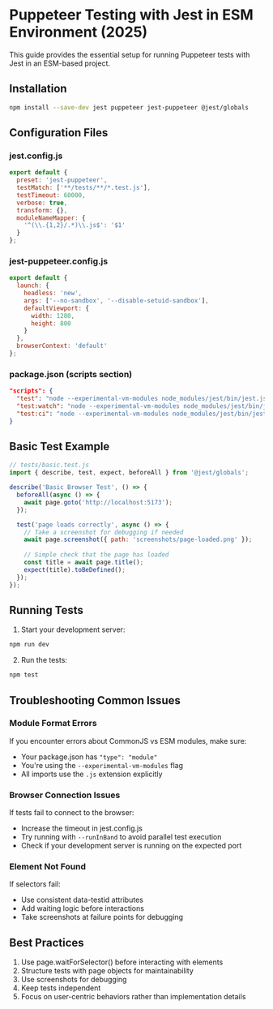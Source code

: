 # Puppeteer Testing with Jest in ESM Environment (2025)

This guide provides the essential setup for running Puppeteer tests with Jest in an ESM-based project.

## Installation

```bash
npm install --save-dev jest puppeteer jest-puppeteer @jest/globals
```

## Configuration Files

### jest.config.js
```javascript
export default {
  preset: 'jest-puppeteer',
  testMatch: ['**/tests/**/*.test.js'],
  testTimeout: 60000,
  verbose: true,
  transform: {},
  moduleNameMapper: {
    '^(\\.{1,2}/.*)\\.js$': '$1'
  }
};
```

### jest-puppeteer.config.js
```javascript
export default {
  launch: {
    headless: 'new',
    args: ['--no-sandbox', '--disable-setuid-sandbox'],
    defaultViewport: {
      width: 1280,
      height: 800
    }
  },
  browserContext: 'default'
};
```

### package.json (scripts section)
```json
"scripts": {
  "test": "node --experimental-vm-modules node_modules/jest/bin/jest.js",
  "test:watch": "node --experimental-vm-modules node_modules/jest/bin/jest.js --watch",
  "test:ci": "node --experimental-vm-modules node_modules/jest/bin/jest.js --ci --runInBand"
}
```

## Basic Test Example

```javascript
// tests/basic.test.js
import { describe, test, expect, beforeAll } from '@jest/globals';

describe('Basic Browser Test', () => {
  beforeAll(async () => {
    await page.goto('http://localhost:5173');
  });

  test('page loads correctly', async () => {
    // Take a screenshot for debugging if needed
    await page.screenshot({ path: 'screenshots/page-loaded.png' });
    
    // Simple check that the page has loaded
    const title = await page.title();
    expect(title).toBeDefined();
  });
});
```

## Running Tests

1. Start your development server:
```bash
npm run dev
```

2. Run the tests:
```bash
npm test
```

## Troubleshooting Common Issues

### Module Format Errors
If you encounter errors about CommonJS vs ESM modules, make sure:
- Your package.json has `"type": "module"` 
- You're using the `--experimental-vm-modules` flag
- All imports use the `.js` extension explicitly

### Browser Connection Issues
If tests fail to connect to the browser:
- Increase the timeout in jest.config.js
- Try running with `--runInBand` to avoid parallel test execution
- Check if your development server is running on the expected port

### Element Not Found
If selectors fail:
- Use consistent data-testid attributes
- Add waiting logic before interactions
- Take screenshots at failure points for debugging

## Best Practices

1. Use page.waitForSelector() before interacting with elements
2. Structure tests with page objects for maintainability
3. Use screenshots for debugging
4. Keep tests independent
5. Focus on user-centric behaviors rather than implementation details
